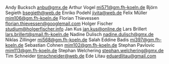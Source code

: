 Andy				  Bucksch				anbu@gmx.de
Arthur				Vogel 				mi571@gm.fh-koeln.de
Björn				  Segieth				bsegieth@web.de
Enriko				Podehl				jivita@web.de
Felix				  Müller				mim106@gm.fh-koeln.de
Florian				Thievessen		florian.thievessen@googlemail.com
Holger				Fischer				studium@holgerfischer.info
Jan				    Kus				    jan.kus@online.de
Lars				  Brillert			lars.brillert@smail.fh-koeln.de
Nadine				Dulisch				nadine.dulisch@gmx.de
Niklas				Zillinger			mi568@gm.fh-koeln.de
Salah Eddine	Badis		      mi397@gm.fh-koeln.de
Sebastian		  Cohnen			  mim102@gm.fh-koeln.de
Stephan				Pavlovic			mim113@gm.fh-koeln.de
Stephan				Welchering		stephan.welchering@gmx.de
Tim				    Schneider			timschneider@web.de
Ede           Litau         eduardlitau@gmail.com
